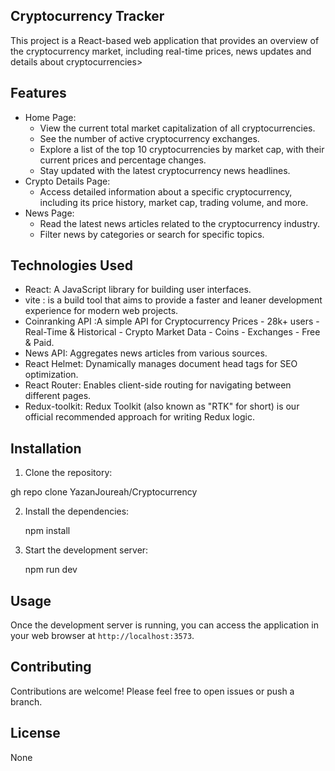 ## Cryptocurrency Tracker 

This project is a React-based web application that provides an overview of the cryptocurrency market, including real-time prices, news updates and details about cryptocurrencies>

## Features

* Home Page:
    * View the current total market capitalization of all cryptocurrencies.
    * See the number of active cryptocurrency exchanges.
    * Explore a list of the top 10 cryptocurrencies by market cap, with their current prices and percentage changes.
    * Stay updated with the latest cryptocurrency news headlines.
* Crypto Details Page:
    * Access detailed information about a specific cryptocurrency, including its price history, market cap, trading volume, and more.
* News Page:
    * Read the latest news articles related to the cryptocurrency industry.
    * Filter news by categories or search for specific topics.
      
## Technologies Used

* React: A JavaScript library for building user interfaces.
* vite : is a build tool that aims to provide a faster and leaner development experience for modern web projects.
* Coinranking API :A simple API for Cryptocurrency Prices - 28k+ users - Real-Time & Historical - Crypto Market Data - Coins - Exchanges - Free & Paid.
* News API: Aggregates news articles from various sources.
* React Helmet: Dynamically manages document head tags for SEO optimization.
* React Router: Enables client-side routing for navigating between different pages.
* Redux-toolkit: Redux Toolkit (also known as "RTK" for short) is our official recommended approach for writing Redux logic.

## Installation

1. Clone the repository:

   
  gh repo clone YazanJoureah/Cryptocurrency
   

2. Install the dependencies:

   
   npm install
   

3. Start the development server:

   
   npm run dev
   

## Usage

Once the development server is running, you can access the application in your web browser at `http://localhost:3573`.

## Contributing

Contributions are welcome! Please feel free to open issues or push a branch.

## License

None

